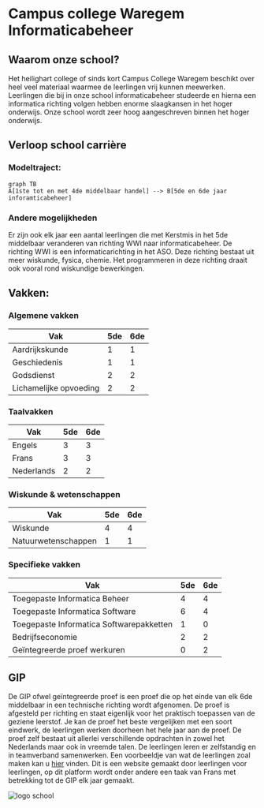 ﻿# **Campus college Waregem Informaticabeheer**
## Waarom onze school? 
Het heilighart college of sinds  kort Campus College Waregem beschikt over heel veel materiaal waarmee de leerlingen vrij kunnen meewerken. Leerlingen die bij in onze school informaticabeheer studeerde en hierna een informatica richting volgen hebben enorme slaagkansen in het hoger onderwijs. Onze school wordt zeer hoog aangeschreven binnen het hoger onderwijs.

## Verloop school carrière
### Modeltraject:
```mermaid
graph TB
A[1ste tot en met 4de middelbaar handel] --> B[5de en 6de jaar inforamticabeheer] 
```

### Andere mogelijkheden 
Er zijn ook elk jaar een aantal leerlingen die met Kerstmis in het 5de middelbaar veranderen van richting  WWI naar informaticabeheer. De richting WWI is een informaticarichting in het ASO. Deze richting bestaat uit meer wiskunde, fysica, chemie. Het programmeren in deze richting draait ook vooral rond wiskundige bewerkingen.
## Vakken:

### Algemene vakken
Vak | 5de | 6de|
|--|--|--|
Aardrijkskunde| 1 | 1|
Geschiedenis |1 |1
Godsdienst |2|2
Lichamelijke opvoeding |2|2

### Taalvakken
Vak | 5de | 6de|
|--|--|--|
Engels| 3 | 3|
Frans |3 |3
Nederlands |2|2

### Wiskunde & wetenschappen
Vak | 5de | 6de|
|--|--|--|
Wiskunde| 4 | 4|
Natuurwetenschappen |1 |1


### Specifieke vakken
Vak | 5de | 6de|
|--|--|--|
Toegepaste Informatica Beheer| 4 | 4|
Toegepaste Informatica Software  | 6 |4
Toegepaste Informatica Softwarepakketten |1|0 
Bedrijfseconomie |2|2
Geïntegreerde proef werkuren |0|2

## GIP

De GIP ofwel geïntegreerde proef is een proef die op het einde van elk 6de middelbaar in een technische richting wordt afgenomen. De proef is afgesteld per richting en staat eigenlijk voor het praktisch toepassen van de geziene leerstof. Je kan de proef het beste vergelijken met een soort eindwerk, de leerlingen werken doorheen het hele jaar aan de proef. De proef zelf bestaat uit allerlei verschillende opdrachten in zowel het Nederlands maar ook in vreemde talen. De leerlingen leren er zelfstandig en in teamverband samenwerken. Een voorbeeldje van wat de leerlingen zoal maken kan u [hier](https://www.collegewaregem.eu/webforum6IN/) vinden. Dit is een website gemaakt door leerlingen voor leerlingen, op dit platform wordt onder andere een taak van Frans met betrekking tot de GIP elk jaar gemaakt.


![logo school](https://www.collegewaregem.be/sites/all/themes/collegewaregem/_files/SP-logodef.png "logo van de school")
